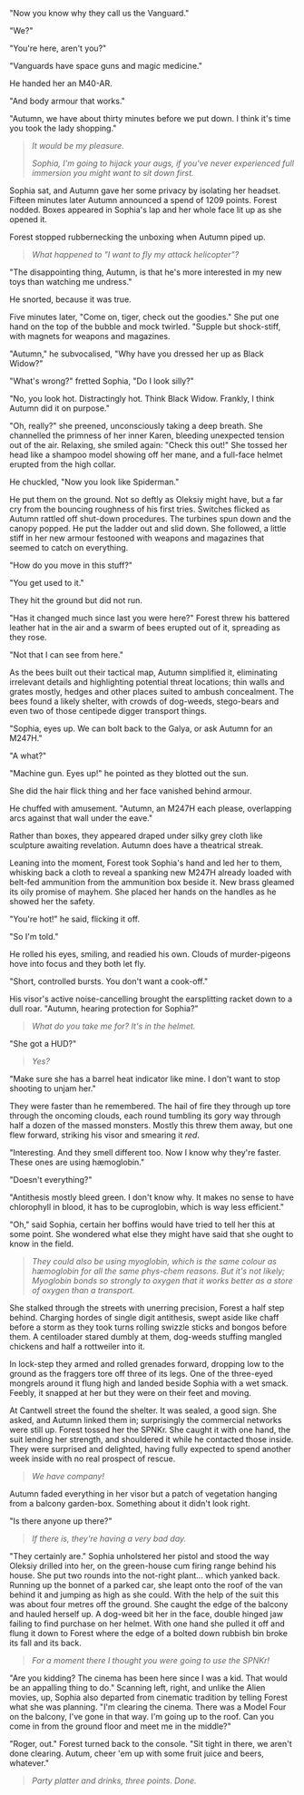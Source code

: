 "Now you know why they call us the Vanguard."

"We?"

"You're here, aren't you?"

"Vanguards have space guns and magic medicine."

He handed her an M40-AR.

"And body armour that works."

"Autumn, we have about thirty minutes before we put down. I think it's time you took the lady shopping."

> _It would be my pleasure._
>
> _Sophia, I'm going to hijack your augs, if you've never experienced full immersion you might want to sit down first._

Sophia sat, and Autumn gave her some privacy by isolating her headset. Fifteen minutes later Autumn announced a spend of 1209 points. Forest nodded. Boxes appeared in Sophia's lap and her whole face lit up as she opened it.

Forest stopped rubbernecking the unboxing when Autumn piped up.

> _What happened to "I want to fly my attack helicopter"?_

"The disappointing thing, Autumn, is that he's more interested in my new toys than watching me undress."

He snorted, because it was true.

Five minutes later, "Come on, tiger, check out the goodies." She put one hand on the top of the bubble and mock twirled. "Supple but shock-stiff, with magnets for weapons and magazines.

"Autumn," he subvocalised, "Why have you dressed her up as Black Widow?"

"What's wrong?" fretted Sophia, "Do I look silly?"

"No, you look hot. Distractingly hot. Think Black Widow. Frankly, I think Autumn did it on purpose."

"Oh, really?" she preened, unconsciously taking a deep breath. She channelled the primness of her inner Karen, bleeding unexpected tension out of the air. Relaxing, she smiled again: "Check this out!" She tossed her head like a shampoo model showing off her mane, and a full-face helmet erupted from the high collar.

He chuckled, "Now you look like Spiderman."

He put them on the ground. Not so deftly as Oleksiy might have, but a far cry from the bouncing roughness of his first tries. Switches flicked as Autumn rattled off shut-down procedures. The turbines spun down and the canopy popped. He put the ladder out and slid down. She followed, a little stiff in her new armour festooned with weapons and magazines that seemed to catch on everything.

"How do you move in this stuff?"

"You get used to it."

They hit the ground but did not run. 

"Has it changed much since last you were here?" Forest threw his battered leather hat in the air and a swarm of bees erupted out of it, spreading as they rose.

"Not that I can see from here."

As the bees built out their tactical map, Autumn simplified it, eliminating irrelevant details and highlighting potential threat locations; thin walls and grates mostly, hedges and other places suited to ambush concealment. The bees found a likely shelter, with crowds of dog-weeds, stego-bears and even two of those centipede digger transport things. 

"Sophia, eyes up. We can bolt back to the Galya, or ask Autumn for an M247H."

"A what?"

"Machine gun. Eyes up!" he pointed as they blotted out the sun.

She did the hair flick thing and her face vanished behind armour.

He chuffed with amusement. "Autumn, an M247H each please, overlapping arcs against that wall under the eave." 

Rather than boxes, they appeared draped under silky grey cloth like sculpture awaiting revelation. Autumn does have a theatrical streak.

Leaning into the moment, Forest took Sophia's hand and led her to them, whisking back a cloth to reveal a spanking new M247H already loaded with belt-fed ammunition from the ammunition box beside it. New brass gleamed its oily promise of mayhem. She placed her hands on the handles as he showed her the safety.

"You're hot!" he said, flicking it off.

"So I'm told."

He rolled his eyes, smiling, and readied his own. Clouds of murder-pigeons hove into focus and they both let fly.

"Short, controlled bursts. You don't want a cook-off."

His visor's active noise-cancelling brought the earsplitting racket down to a dull roar. "Autumn, hearing protection for Sophia?"

> _What do you take me for? It's in the helmet._

"She got a HUD?"

> _Yes?_

"Make sure she has a barrel heat indicator like mine. I don't want to stop shooting to unjam her."

They were faster than he remembered. The hail of fire they through up tore through the oncoming clouds, each round tumbling its gory way through half a dozen of the massed monsters. Mostly this threw them away, but one flew forward, striking his visor and smearing it _red_.

"Interesting. And they smell different too. Now I know why they're faster. These ones are using h&aelig;moglobin."

"Doesn't everything?"

"Antithesis mostly bleed green. I don't know why. It makes no sense to have chlorophyll in blood, it has to be cuproglobin, which is way less efficient."

"Oh," said Sophia, certain her boffins would have tried to tell her this at some point. She wondered what else they might have said that she ought to know in the field.

> _They could also be using myoglobin, which is the same colour as h&aelig;moglobin for all the same phys-chem reasons. But it's not likely; Myoglobin bonds so strongly to oxygen that it works better as a store of oxygen than a transport._

She stalked through the streets with unerring precision, Forest a half step behind. Charging hordes of single digit antithesis, swept aside like chaff before a storm as they took turns rolling swizzle sticks and bongos before them. A centiloader stared dumbly at them, dog-weeds stuffing mangled chickens and half a rottweiler into it.

In lock-step they armed and rolled grenades forward, dropping low to the ground as the fraggers tore off three of its legs. One of the three-eyed mongrels around it flung high and landed beside Sophia with a wet smack. Feebly, it snapped at her but they were on their feet and moving.

At Cantwell street the found the shelter. It was sealed, a good sign. She asked, and Autumn linked them in; surprisingly the commercial networks were still up. Forest tossed her the SPNKr. She caught it with one hand, the suit lending her strength, and shouldered it while he contacted those inside. They were surprised and delighted, having fully expected to spend another week inside with no real prospect of rescue.

> _We have company!_

Autumn faded everything in her visor but a patch of vegetation hanging from a balcony garden-box. Something about it didn't look right.

"Is there anyone up there?"

> _If there is, they're having a very bad day._

"They certainly are." Sophia unholstered her pistol and stood the way Oleksiy drilled into her, on the green-house cum firing range behind his house. She put two rounds into the not-right plant... which yanked back. Running up the bonnet of a parked car, she leapt onto the roof of the van behind it and jumping as high as she could. With the help of the suit this was about four metres off the ground. She caught the edge of the balcony and hauled herself up. A dog-weed bit her in the face, double hinged jaw failing to find purchase on her helmet. With one hand she pulled it off and flung it down to Forest where the edge of a bolted down rubbish bin broke its fall and its back.

> _For a moment there I thought you were going to use the SPNKr!_

"Are you kidding? The cinema has been here since I was a kid. That would be an appalling thing to do." Scanning left, right, and unlike the Alien movies, up, Sophia also departed from cinematic tradition by telling Forest what she was planning. "I'm clearing the cinema. There was a Model Four on the balcony, I've gone in that way. I'm going up to the roof. Can you come in from the ground floor and meet me in the middle?"

"Roger, out." Forest turned back to the console. "Sit tight in there, we aren't done clearing. Autum, cheer 'em up with some fruit juice and beers, whatever."

> _Party platter and drinks, three points. Done._




